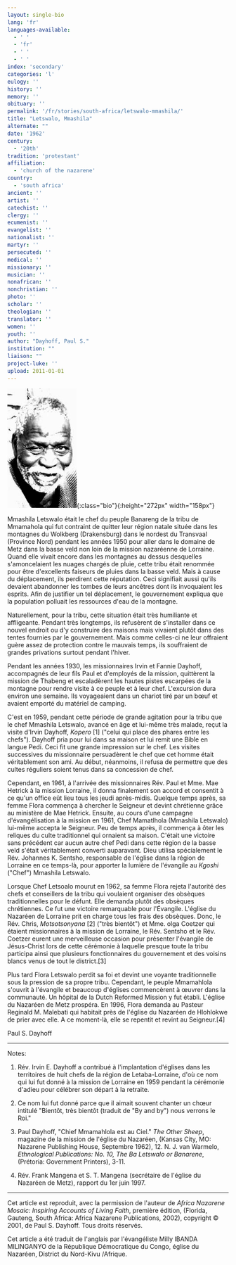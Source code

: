 ```yaml
---
layout: single-bio
lang: 'fr'
languages-available:
  - ' '
  - 'fr'
  - ' '
  - ' '
index: 'secondary'
categories: 'l'
eulogy: ''
history: ''
memory: ''
obituary: ''
permalink: '/fr/stories/south-africa/letswalo-mmashila/'
title: "Letswalo, Mmashila"
alternate: ""
date: '1962'
century:
  - '20th'
tradition: 'protestant'
affiliation:
  - 'church of the nazarene'
country:
  - 'south africa'
ancient: ''
artist: ''
catechist: ''
clergy: ''
ecumenist: ''
evangelist: ''
nationalist: ''
martyr: ''
persecuted: ''
medical: ''
missionary: ''
musician: ''
nonafrican: ''
nonchristian: ''
photo: ''
scholar: ''
theologian: ''
translator: ''
women: ''
youth: ''
author: "Dayhoff, Paul S."
institution: ""
liaison: ""
project-luke: ''
upload: 2011-01-01
---
```


![Mmashila Letswalo](/images/bio-pics/southafrica/mmashila-letswalo/letswalo-mmashila.jpg){:class="bio"}{:height="272px" width="158px"}

Mmashila Letswalo était le chef du peuple Banareng de la tribu de Mmamahola qui fut contraint de quitter leur région natale située dans les montagnes du Wolkberg (Drakensburg) dans le nordest du Transvaal (Province Nord) pendant les années 1950 pour aller dans le domaine de Metz dans la basse veld non loin de la mission nazaréenne de Lorraine. Quand elle vivait encore dans les montagnes au dessus desquelles s'amoncelaient les nuages chargés de pluie, cette tribu était renommée pour être d'excellents faiseurs de pluies dans la basse veld. Mais à cause du déplacement, ils perdirent cette réputation. Ceci signifiait aussi qu'ils devaient abandonner les tombes de leurs ancêtres dont ils invoquaient les esprits. Afin de justifier un tel déplacement, le gouvernement expliqua que la population polluait les ressources d'eau de la montagne.

Naturellement, pour la tribu, cette situation était très humiliante et affligeante. Pendant très longtemps, ils refusèrent de s'installer dans ce nouvel endroit ou d'y construire des maisons mais vivaient plut&ocirc;t dans des tentes fournies par le gouvernement. Mais comme celles-ci ne leur offraient guère assez de protection contre le mauvais temps, ils souffraient de grandes privations surtout pendant l'hiver.

Pendant les années 1930, les missionnaires Irvin et Fannie Dayhoff, accompagnés de leur fils Paul et d'employés de la mission, quittèrent la mission de Thabeng et escaladèrent les hautes pistes escarpées de la montagne pour rendre visite à ce peuple et à leur chef. L'excursion dura environ une semaine. Ils voyageaient dans un chariot tiré par un bœuf et avaient emporté du matériel de camping.

C'est en 1959, pendant cette période de grande agitation pour la tribu que le chef Mmashila Letswalo, avancé en âge et lui-m&ecirc;me très malade, reçut la visite d'Irvin Dayhoff, *Kopero* [1] ("celui qui place des phares entre les chefs"). Dayhoff pria pour lui dans sa maison et lui remit une Bible en langue Pedi. Ceci fit une grande impression sur le chef. Les visites successives du missionnaire persuadèrent le chef que cet homme était véritablement son ami. Au début, néanmoins, il refusa de permettre que des cultes réguliers soient tenus dans sa concession de chef.

Cependant, en 1961, à l'arrivée des missionnaires Rév. Paul et Mme. Mae Hetrick à la mission Lorraine, il donna finalement son accord et consentit à ce qu'un office eût lieu tous les jeudi après-midis. Quelque temps après, sa femme Flora commença à chercher le Seigneur et devint chrétienne grâce au ministère de Mae Hetrick. Ensuite, au cours d'une campagne d'évangélisation à la mission en 1961, Chef Mamatlhola (Mmashila Letswalo) lui-même accepta le Seigneur. Peu de temps après, il commença à ôter les reliques du culte traditionnel qui ornaient sa maison. C'était une victoire sans précédent car aucun autre chef Pedi dans cette région de la basse veld s'était véritablement converti auparavant. Dieu utilisa spécialement le Rév. Johannes K. Sentsho, responsable de l'église dans la région de Lorraine en ce temps-là, pour apporter la lumière de l'évangile au *Kgoshi* ("Chef") Mmashila Letswalo.

Lorsque Chef Letsoalo mourut en 1962, sa femme Flora rejeta l'autorité des chefs et conseillers de la tribu qui voulaient organiser des obsèques traditionnelles pour le défunt. Elle demanda plut&ocirc;t des obsèques chrétiennes. Ce fut une victoire remarquable pour l'&Eacute;vangile. L'église du Nazaréen de Lorraine prit en charge tous les frais des obsèques. Donc, le Rév. Chris, *Motsotsonyana* [2] ("très bientôt") et Mme. olga Coetzer qui étaient missionnaires à la mission de Lorraine, le Rév. Sentsho et le Rév. Coetzer eurent une merveilleuse occasion pour présenter l'évangile de Jésus-Christ lors de cette cérémonie &agrave; laquelle presque toute la tribu participa ainsi que plusieurs fonctionnaires du gouvernement et des voisins blancs venus de tout le district.[3]

Plus tard Flora Letswalo perdit sa foi et devint une voyante traditionnelle sous la pression de sa propre tribu. Cependant, le peuple Mmamahlola s'ouvrit à l'évangile et beaucoup d'églises commenc&egrave;rent à œuvrer dans la communauté. Un hôpital de la Dutch Reformed Mission y fut établi. L'église du Nazaréen de Metz prospéra. En 1996, Flora demanda au Pasteur Reginald M. Malebati qui habitait près de l'église du Nazaréen de Hlohlokwe de prier avec elle. A ce moment-l&agrave;, elle se repentit et revint au Seigneur.[4]

Paul S. Dayhoff

---

Notes:

1. Rév. Irvin E. Dayhoff a contribué à l'implantation d'églises dans les territoires de huit chefs de la région de Letaba-Lorraine, d'où ce nom qui lui fut donné à la mission de Lorraine en 1959 pendant la cérémonie d'adieu pour célébrer son départ à la retraite.

2. Ce nom lui fut donné parce que il aimait souvent chanter un chœur intitulé "Bientôt, très bientôt (traduit de "By and by") nous verrons le Roi."

3. Paul Dayhoff, "Chief Mmamahlola est au Ciel." *The Other Sheep*, magazine de la mission de l'église du Nazaréen, (Kansas City, MO: Nazarene Publishing House, Septembre 1962), 12. N. J. van Warmelo, *Ethnological Publications: No. 10, The Ba Letswalo or Banarene*, (Prétoria: Government Printers), 3-11.

4. Rév. Frank Mangena et S. T. Mangena (secrétaire de l'église du Nazaréen de Metz), rapport du 1er juin 1997.

---

Cet article est reproduit, avec la permission de l'auteur de *Africa Nazarene Mosaic: Inspiring Accounts of Living Faith*, première édition, (Florida, Gauteng, South Africa: Africa Nazarene Publications, 2002), copyright © 2001, de Paul S. Dayhoff. Tous droits réservés.

Cet article a été traduit de l'anglais par l'évangéliste Milly IBANDA MILINGANYO de la République Démocratique du Congo, église du Nazaréen, District du Nord-Kivu /Afrique.
